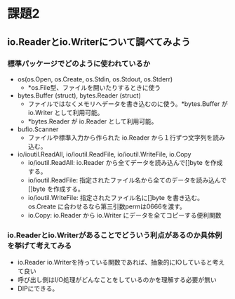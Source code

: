 # 課題2
## io.Readerとio.Writerについて調べてみよう
### 標準パッケージでどのように使われているか
- os(os.Open, os.Create, os.Stdin, os.Stdout, os.Stderr)
  - *os.File型、ファイルを開いたりするときに使う
- bytes.Buffer (struct), bytes.Reader (struct)
  - ファイルではなくメモリへデータを書き込むのに使う。*bytes.Buffer が io.Writer として利用可能。
  - *bytes.Reader が io.Reader として利用可能。
- bufio.Scanner
  - ファイルや標準入力から作られた io.Reader から１行ずつ文字列を読み込む。
- io/ioutil.ReadAll, io/ioutil.ReadFile, io/ioutil.WriteFile, io.Copy
  - io/ioutil.ReadAll: io.Reader から全てデータを読み込んで[]byte を作成する。
  - io/ioutil.ReadFile: 指定されたファイル名から全てのデータを読み込んで[]byte を作成する。
  - io/ioutil.WriteFile: 指定されたファイル名に[]byte を書き込む。os.Create に合わせるなら第三引数permは0666を渡す。
  - io.Copy: io.Reader から io.Writer にデータを全てコピーする便利関数  

### io.Readerとio.Writerがあることでどういう利点があるのか具体例を挙げて考えてみる
- io.Reader io.Writerを持っている関数であれば、抽象的にIOしていると考えて良い
- 呼び出し側はI/O処理がどんなことをしているのかを理解する必要が無い
- DIPにできる。



